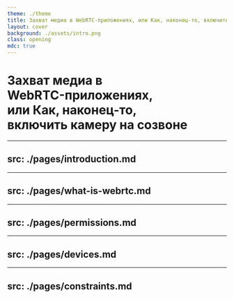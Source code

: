 ```yaml
---
theme: ./theme
title: Захват медиа в WebRTC-приложениях, или Как, наконец-то, включить камеру на созвоне
layout: cover
background: ./assets/intro.png
class: opening
mdc: true
---
```


# Захват медиа в <br> WebRTC-приложениях, <br> или Как, наконец-то, <br> включить камеру на созвоне

<style>
  .opening {
    @apply block pt-5;
  }
</style>

---
src: ./pages/introduction.md
---

---
src: ./pages/what-is-webrtc.md
---

---
src: ./pages/permissions.md
---

---
src: ./pages/devices.md
---

---
src: ./pages/constraints.md
---

